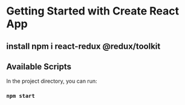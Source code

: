 # Getting Started with Create React App

## install npm i react-redux @redux/toolkit

## Available Scripts
In the project directory, you can run:

### `npm start`